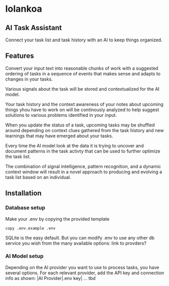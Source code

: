 # lolankoa

## AI Task Assistant
Connect your task list and task history with an AI to keep things organized. 

## Features
Convert your input text into reasonable chunks of work with a suggested ordering of tasks in a sequence of events that makes sense and adapts to changes in your tasks.   

Various signals about the task will be stored and contextualized for the AI model. 

Your task history and the context awareness of your notes about upcoming things yhou have to work on will be continously analyzed to help suggest solutions to  various problems identified in your input. 

When you update the status of a task, upcoming tasks may be shuffled around depending on context clues gathered from the task history and new learnings that may have emerged about your tasks.

Every time the AI model look at the data it is trying to uncover and document patterns in the task activty that can be used to further optimize the task list. 

The combination of signal intelligence, pattern recognition, and a dynamic context window will result in a novel approach to producing and evolving a task list based on an individual. 

## Installation

### Database setup
Make your .env by copying the provided template
```
copy .env.example .env
```
SQLite is the easy default. But you can modify .env to use any other db service you wish from the many available options: link to provders? 

### AI Model setup
Depending on the AI provider you want to use to process tasks, you have several options. 
For each relevant provider, add the API key and connection info as shown:
|AI Provider|.env key|
... tbd
